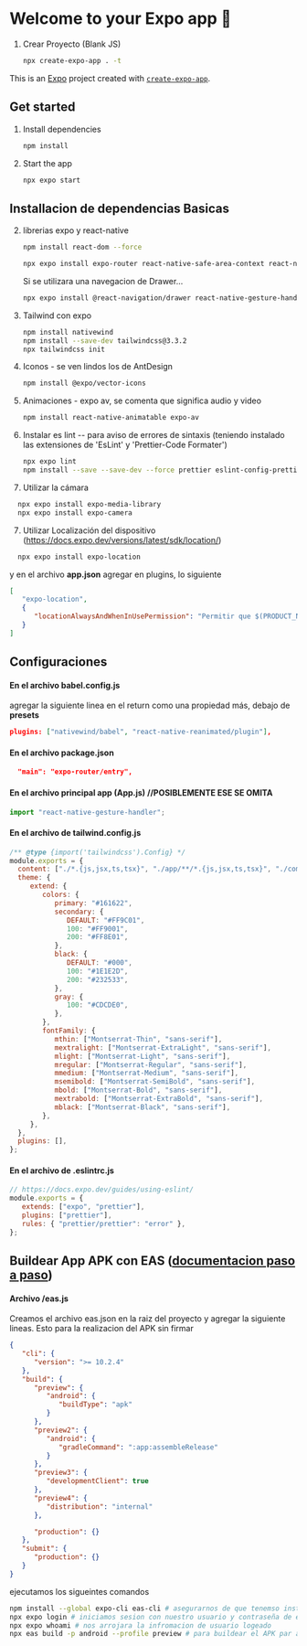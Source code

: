 # Welcome to your Expo app 👋
1. Crear Proyecto (Blank JS)

   ```bash
   npx create-expo-app . -t
   ```

This is an [Expo](https://expo.dev) project created with [`create-expo-app`](https://www.npmjs.com/package/create-expo-app).



## Get started

1. Install dependencies

   ```bash
   npm install
   ```

2. Start the app

   ```bash
   npx expo start
   ```


## Installacion de dependencias Basicas

2. librerias expo y react-native

   ```bash
   npm install react-dom --force

   npx expo install expo-router react-native-safe-area-context react-native-screens expo-linking expo-constants expo-status-bar react-native-reanimated react-native-animatable expo-system-ui
   ```

   Si se utilizara una navegacion de Drawer...
   ```bash
   npx expo install @react-navigation/drawer react-native-gesture-handler react-native-reanimated
   ```


2. Tailwind con expo

   ```bash
   npm install nativewind
   npm install --save-dev tailwindcss@3.3.2
   npx tailwindcss init
   ```

3. Iconos - se ven lindos los de AntDesign

   ```bash
   npm install @expo/vector-icons
   ```

4. Animaciones - expo av, se comenta que significa audio y video

   ```bash
   npm install react-native-animatable expo-av
   ```

5. Instalar es lint -- para aviso de errores de sintaxis (teniendo instalado las extensiones de 'EsLint' y 'Prettier-Code Formater')

   ```bash
   npx expo lint
   npm install --save --save-dev --force prettier eslint-config-prettier eslint-plugin-prettier
   ```

6. Utilizar la cámara

 ```bash
   npx expo install expo-media-library
   npx expo install expo-camera
   ```

7. Utilizar Localización del dispositivo (https://docs.expo.dev/versions/latest/sdk/location/)

 ```bash
   npx expo install expo-location
   ```

   y en el archivo **app.json** agregar en plugins, lo siguiente

   ```json
   [
      "expo-location",
      {
         "locationAlwaysAndWhenInUsePermission": "Permitir que $(PRODUCT_NAME) use su ubicación."
      }
   ]
   ```


## Configuraciones

#### En el archivo babel.config.js

agregar la siguiente linea en el return como una propiedad más, debajo de **presets**

```json
plugins: ["nativewind/babel", "react-native-reanimated/plugin"],
```

#### En el archivo package.json

```json
  "main": "expo-router/entry",
```

#### En el archivo principal app (App.js)  //POSIBLEMENTE ESE SE OMITA

```js
import "react-native-gesture-handler";
```

#### En el archivo de tailwind.config.js

```js
/** @type {import('tailwindcss').Config} */
module.exports = {
  content: ["./*.{js,jsx,ts,tsx}", "./app/**/*.{js,jsx,ts,tsx}", "./components/**/*.{js,jsx,ts,tsx}"],
  theme: {
     extend: {
        colors: {
           primary: "#161622",
           secondary: {
              DEFAULT: "#FF9C01",
              100: "#FF9001",
              200: "#FF8E01",
           },
           black: {
              DEFAULT: "#000",
              100: "#1E1E2D",
              200: "#232533",
           },
           gray: {
              100: "#CDCDE0",
           },
        },
        fontFamily: {
           mthin: ["Montserrat-Thin", "sans-serif"],
           mextralight: ["Montserrat-ExtraLight", "sans-serif"],
           mlight: ["Montserrat-Light", "sans-serif"],
           mregular: ["Montserrat-Regular", "sans-serif"],
           mmedium: ["Montserrat-Medium", "sans-serif"],
           msemibold: ["Montserrat-SemiBold", "sans-serif"],
           mbold: ["Montserrat-Bold", "sans-serif"],
           mextrabold: ["Montserrat-ExtraBold", "sans-serif"],
           mblack: ["Montserrat-Black", "sans-serif"],
        },
     },
  },
  plugins: [],
};
```


#### En el archivo de .eslintrc.js

```js
// https://docs.expo.dev/guides/using-eslint/
module.exports = {
   extends: ["expo", "prettier"],
   plugins: ["prettier"],
   rules: { "prettier/prettier": "error" },
};

```


## Buildear App APK con EAS ([documentacion paso a paso](https://dev.to/chinmaymhatre/how-to-generate-apk-using-react-native-expo-kae))

#### Archivo /eas.js

Creamos el archivo eas.json en la raiz del proyecto y agregar la siguiente lineas. Esto para la realizacion del APK sin firmar

```json
{
   "cli": {
      "version": ">= 10.2.4"
   },
   "build": {
      "preview": {
         "android": {
            "buildType": "apk"
         }
      },
      "preview2": {
         "android": {
            "gradleCommand": ":app:assembleRelease"
         }
      },
      "preview3": {
         "developmentClient": true
      },
      "preview4": {
         "distribution": "internal"
      },

      "production": {}
   },
   "submit": {
      "production": {}
   }
}
```

ejecutamos los sigueintes comandos

```bash
npm install --global expo-cli eas-cli # asegurarnos de que tenemso instalado el cli de EXPO y de EAS
npx expo login # iniciamos sesion con nuestro usuario y contraseña de expo
npx expo whoami # nos arrojara la infromacion de usuario logeado
npx eas build -p android --profile preview # para buildear el APK par android con un perfil llamado preview
```